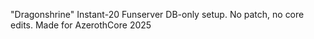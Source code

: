 "Dragonshrine" Instant-20 Funserver
DB-only setup. No patch, no core edits.
Made for AzerothCore
2025
